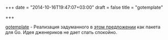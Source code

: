+++
date = "2014-10-16T19:47:07+03:00"
draft = false
title = "gotemplate"

+++

<p><a href="https://github.com/ncw/gotemplate">gotemplate</a>&nbsp;- Реализация задуманного в <a href="https://docs.google.com/document/d/1V03LUfjSADDooDMhe-_K59EgpTEm3V8uvQRuNMAEnjg/edit?pli=1">этом предложении</a>&nbsp;как пакета для Go. Идея дженериков не дает спать спокойно.</p>


